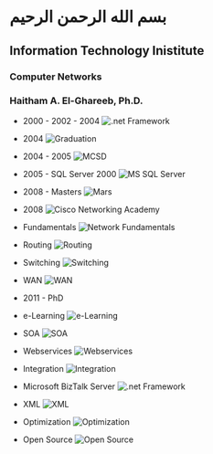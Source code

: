 # بسم الله الرحمن الرحيم

## Information Technology Inistitute

### Computer Networks

### Haitham A. El-Ghareeb, Ph.D.

- 2000 - 2002 - 2004
![.net Framework](https://github.com/helghareeb/courses/blob/master/computer_networks/ITI/intake_38/Day_01/img/001.png)

- 2004
![Graduation](https://github.com/helghareeb/courses/blob/master/computer_networks/ITI/intake_38/Day_01/img/002.jpg)

- 2004 - 2005
![MCSD](https://github.com/helghareeb/courses/blob/master/computer_networks/ITI/intake_38/Day_01/img/003.png)

- 2005 - SQL Server 2000
![MS SQL Server](https://github.com/helghareeb/courses/blob/master/computer_networks/ITI/intake_38/Day_01/img/004.jpg)

- 2008 - Masters
![Mars](https://github.com/helghareeb/courses/blob/master/computer_networks/ITI/intake_38/Day_01/img/005.jpg)

- 2008
![Cisco Networking Academy](https://github.com/helghareeb/courses/blob/master/computer_networks/ITI/intake_38/Day_01/img/006.jpg)

- Fundamentals
![Network Fundamentals](https://github.com/helghareeb/courses/blob/master/computer_networks/ITI/intake_38/Day_01/img/007.jpg)

- Routing
![Routing](https://github.com/helghareeb/courses/blob/master/computer_networks/ITI/intake_38/Day_01/img/008.jpg)

- Switching
![Switching](https://github.com/helghareeb/courses/blob/master/computer_networks/ITI/intake_38/Day_01/img/009.jpg)

- WAN
![WAN](https://github.com/helghareeb/courses/blob/master/computer_networks/ITI/intake_38/Day_01/img/010.png)

- 2011 - PhD

- e-Learning
![e-Learning](https://github.com/helghareeb/courses/blob/master/computer_networks/ITI/intake_38/Day_01/img/011.jpg)

- SOA
![SOA](https://github.com/helghareeb/courses/blob/master/computer_networks/ITI/intake_38/Day_01/img/012.jpg)

- Webservices
![Webservices](https://github.com/helghareeb/courses/blob/master/computer_networks/ITI/intake_38/Day_01/img/013.jpg)

- Integration
![Integration](https://github.com/helghareeb/courses/blob/master/computer_networks/ITI/intake_38/Day_01/img/014.jpg)

- Microsoft BizTalk Server
![.net Framework](https://github.com/helghareeb/courses/blob/master/computer_networks/ITI/intake_38/Day_01/img/015.jpg)

- XML
![XML](https://github.com/helghareeb/courses/blob/master/computer_networks/ITI/intake_38/Day_01/img/016.jpg)

- Optimization
![Optimization](https://github.com/helghareeb/courses/blob/master/computer_networks/ITI/intake_38/Day_01/img/017.jpg)

- Open Source
![Open Source](https://github.com/helghareeb/courses/blob/master/computer_networks/ITI/intake_38/Day_01/img/018.jpg)
